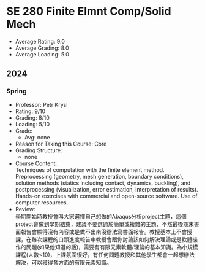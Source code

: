 # SE 280 Finite Elmnt Comp/Solid Mech
- Average Rating: 9.0
- Average Grading: 8.0
- Average Loading: 5.0
## 2024
### Spring
- Professor: Petr Krysl
- Rating: 9/10
- Grading: 8/10
- Loading: 5/10
- Grade:
  - Avg: none
- Reason for Taking this Course: Core
- Grading Structure:
  - none
- Course Content:  
Techniques of computation with the finite element method. Preprocessing (geometry, mesh generation, boundary conditions), solution methods (statics including contact, dynamics, buckling), and postprocessing (visualization, error estimation, interpretation of results). Hands-on exercises with commercial and open-source software. Use of computer resources.
- Review:  
學期開始時教授會叫大家選擇自己想做的Abaqus分析project主題，這個project會做到學期結束，建議不要選過於簡單或複雜的主題，不然最後期末書面報告會顯得沒有內容或是做不出來沒辦法寫書面報告。教授基本上不會授課，在每次課程的口頭進度報告中教授會跟你討論該如何解決理論或是軟體操作的問題(如果他知道的話)，需要有有限元素軟體/理論的基本知識。為小規模課程(人數<10)，上課氛圍很好，有任何問題教授和其他學生都會一起想辦法解決，可以獲得各方面的有限元素知識。
